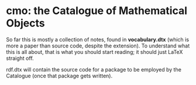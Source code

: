 # cmo: the Catalogue of Mathematical Objects

So far this is mostly a collection of notes, found in **vocabulary.dtx** (which is more a paper than source code, despite the extension).
To understand what this is all about, that is what you should start reading; it should just LaTeX straight off.

rdf.dtx will contain the source code for a package to be employed by the Catalogue (once that package gets written).
